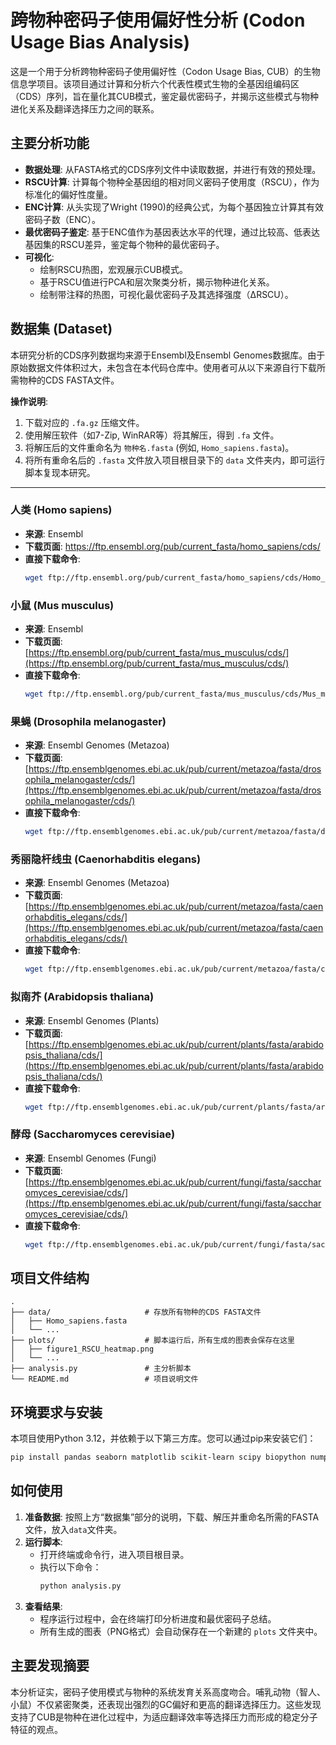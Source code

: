 # 跨物种密码子使用偏好性分析 (Codon Usage Bias Analysis)

这是一个用于分析跨物种密码子使用偏好性（Codon Usage Bias, CUB）的生物信息学项目。该项目通过计算和分析六个代表性模式生物的全基因组编码区（CDS）序列，旨在量化其CUB模式，鉴定最优密码子，并揭示这些模式与物种进化关系及翻译选择压力之间的联系。

## 主要分析功能

- **数据处理**: 从FASTA格式的CDS序列文件中读取数据，并进行有效的预处理。
- **RSCU计算**: 计算每个物种全基因组的相对同义密码子使用度（RSCU），作为标准化的偏好性度量。
- **ENC计算**: 从头实现了Wright (1990)的经典公式，为每个基因独立计算其有效密码子数（ENC）。
- **最优密码子鉴定**: 基于ENC值作为基因表达水平的代理，通过比较高、低表达基因集的RSCU差异，鉴定每个物种的最优密码子。
- **可视化**:
  - 绘制RSCU热图，宏观展示CUB模式。
  - 基于RSCU值进行PCA和层次聚类分析，揭示物种进化关系。
  - 绘制带注释的热图，可视化最优密码子及其选择强度（ΔRSCU）。

## 数据集 (Dataset)

本研究分析的CDS序列数据均来源于Ensembl及Ensembl Genomes数据库。由于原始数据文件体积过大，未包含在本代码仓库中。使用者可从以下来源自行下载所需物种的CDS FASTA文件。

**操作说明**:
1.  下载对应的 `.fa.gz` 压缩文件。
2.  使用解压软件（如7-Zip, WinRAR等）将其解压，得到 `.fa` 文件。
3.  将解压后的文件重命名为 `物种名.fasta` (例如, `Homo_sapiens.fasta`)。
4.  将所有重命名后的 `.fasta` 文件放入项目根目录下的 `data` 文件夹内，即可运行脚本复现本研究。

---

###  人类 (Homo sapiens)
- **来源**: Ensembl
- **下载页面**: https://ftp.ensembl.org/pub/current_fasta/homo_sapiens/cds/
- **直接下载命令**:
  ```bash
  wget ftp://ftp.ensembl.org/pub/current_fasta/homo_sapiens/cds/Homo_sapiens.GRCh38.cds.all.fa.gz
  ```

###  小鼠 (Mus musculus)
- **来源**: Ensembl
- **下载页面**: [https://ftp.ensembl.org/pub/current_fasta/mus_musculus/cds/](https://ftp.ensembl.org/pub/current_fasta/mus_musculus/cds/)
- **直接下载命令**:
  ```bash
  wget ftp://ftp.ensembl.org/pub/current_fasta/mus_musculus/cds/Mus_musculus.GRCm39.cds.all.fa.gz
  ```

###  果蝇 (Drosophila melanogaster)
- **来源**: Ensembl Genomes (Metazoa)
- **下载页面**: [https://ftp.ensemblgenomes.ebi.ac.uk/pub/current/metazoa/fasta/drosophila_melanogaster/cds/](https://ftp.ensemblgenomes.ebi.ac.uk/pub/current/metazoa/fasta/drosophila_melanogaster/cds/)
- **直接下载命令**:
  ```bash
  wget ftp://ftp.ensemblgenomes.ebi.ac.uk/pub/current/metazoa/fasta/drosophila_melanogaster/cds/Drosophila_melanogaster.BDGP6.32.cds.all.fa.gz
  ```

###  秀丽隐杆线虫 (Caenorhabditis elegans)
- **来源**: Ensembl Genomes (Metazoa)
- **下载页面**: [https://ftp.ensemblgenomes.ebi.ac.uk/pub/current/metazoa/fasta/caenorhabditis_elegans/cds/](https://ftp.ensemblgenomes.ebi.ac.uk/pub/current/metazoa/fasta/caenorhabditis_elegans/cds/)
- **直接下载命令**:
  ```bash
  wget ftp://ftp.ensemblgenomes.ebi.ac.uk/pub/current/metazoa/fasta/caenorhabditis_elegans/cds/Caenorhabditis_elegans.WBcel235.cds.all.fa.gz
  ```

###  拟南芥 (Arabidopsis thaliana)
- **来源**: Ensembl Genomes (Plants)
- **下载页面**: [https://ftp.ensemblgenomes.ebi.ac.uk/pub/current/plants/fasta/arabidopsis_thaliana/cds/](https://ftp.ensemblgenomes.ebi.ac.uk/pub/current/plants/fasta/arabidopsis_thaliana/cds/)
- **直接下载命令**:
  ```bash
  wget ftp://ftp.ensemblgenomes.ebi.ac.uk/pub/current/plants/fasta/arabidopsis_thaliana/cds/Arabidopsis_thaliana.TAIR10.cds.all.fa.gz
  ```

###  酵母 (Saccharomyces cerevisiae)
- **来源**: Ensembl Genomes (Fungi)
- **下载页面**: [https://ftp.ensemblgenomes.ebi.ac.uk/pub/current/fungi/fasta/saccharomyces_cerevisiae/cds/](https://ftp.ensemblgenomes.ebi.ac.uk/pub/current/fungi/fasta/saccharomyces_cerevisiae/cds/)
- **直接下载命令**:
  ```bash
  wget ftp://ftp.ensemblgenomes.ebi.ac.uk/pub/current/fungi/fasta/saccharomyces_cerevisiae/cds/Saccharomyces_cerevisiae.R64-1-1.cds.all.fa.gz
  ```

## 项目文件结构

```
.
├── data/                     # 存放所有物种的CDS FASTA文件
│   ├── Homo_sapiens.fasta
│   └── ...
├── plots/                    # 脚本运行后，所有生成的图表会保存在这里
│   ├── figure1_RSCU_heatmap.png
│   └── ...
├── analysis.py               # 主分析脚本
└── README.md                 # 项目说明文件
```

## 环境要求与安装

本项目使用Python 3.12，并依赖于以下第三方库。您可以通过pip来安装它们：

```bash
pip install pandas seaborn matplotlib scikit-learn scipy biopython numpy
```

## 如何使用

1.  **准备数据**: 按照上方“数据集”部分的说明，下载、解压并重命名所需的FASTA文件，放入`data`文件夹。
2.  **运行脚本**:
    - 打开终端或命令行，进入项目根目录。
    - 执行以下命令：
      ```bash
      python analysis.py
      ```
3.  **查看结果**:
    - 程序运行过程中，会在终端打印分析进度和最优密码子总结。
    - 所有生成的图表（PNG格式）会自动保存在一个新建的 `plots` 文件夹中。

## 主要发现摘要

本分析证实，密码子使用模式与物种的系统发育关系高度吻合。哺乳动物（智人、小鼠）不仅紧密聚类，还表现出强烈的GC偏好和更高的翻译选择压力。这些发现支持了CUB是物种在进化过程中，为适应翻译效率等选择压力而形成的稳定分子特征的观点。
